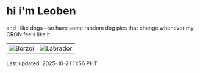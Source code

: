 # hi i'm Leoben

and i like dogs—so have some random dog pics that change whenever my CRON feels like it

|  |  |
|--------|----------|
| ![Borzoi](https://random-dog-vercel.vercel.app/api/random-borzoi?v=1761018968) | ![Labrador](https://random-dog-vercel.vercel.app/api/random-labrador?v=1761018968) |

Last updated: 2025-10-21 11:56 PHT
